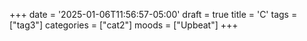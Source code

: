 +++
date = '2025-01-06T11:56:57-05:00'
draft = true
title = 'C'
tags = ["tag3"]
categories = ["cat2"]
moods = ["Upbeat"]
+++

